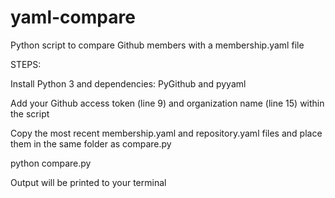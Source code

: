 # yaml-compare
Python script to compare Github members with a membership.yaml file


STEPS:

Install Python 3 and dependencies: PyGithub and pyyaml

Add your Github access token (line 9) and organization name (line 15) within the script

Copy the most recent membership.yaml and repository.yaml files and place them in the same folder as compare.py

python compare.py

Output will be printed to your terminal
